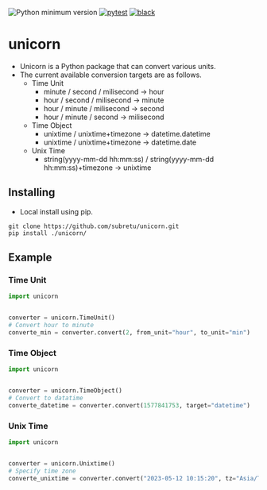 ![Python minimum version](https://img.shields.io/badge/Python-3.8%2B-brightgreen)
[![pytest](https://github.com/subretu/unicorn/actions/workflows/pytest.yml/badge.svg)](https://github.com/subretu/unicorn/actions/workflows/pytest.yml)
[![black](https://github.com/subretu/unicorn/actions/workflows/format.yml/badge.svg)](https://github.com/subretu/unicorn/actions/workflows/format.yml)

# unicorn
- Unicorn is a Python package that can convert various units.
- The current available conversion targets are as follows.
  - Time Unit
    - minute / second / milisecond → hour
    - hour / second / milisecond → minute
    - hour / minute / milisecond → second
    - hour / minute / second → milisecond
  - Time Object
    - unixtime / unixtime+timezone → datetime.datetime
    - unixtime / unixtime+timezone → datetime.date
  - Unix Time
    - string(yyyy-mm-dd hh:mm:ss) / string(yyyy-mm-dd hh:mm:ss)+timezone → unixtime

## Installing

  - Local install using pip.

  ```
  git clone https://github.com/subretu/unicorn.git
  pip install ./unicorn/
  ```



## Example

### Time Unit

```python
import unicorn


converter = unicorn.TimeUnit()
# Convert hour to minute
converte_min = converter.convert(2, from_unit="hour", to_unit="min")
```

### Time Object

```python
import unicorn


converter = unicorn.TimeObject()
# Convert to datatime
converte_datetime = converter.convert(1577841753, target="datetime")
```

### Unix Time

```python
import unicorn


converter = unicorn.Unixtime()
# Specify time zone
converte_unixtime = converter.convert("2023-05-12 10:15:20", tz="Asia/Tokyo")
```
